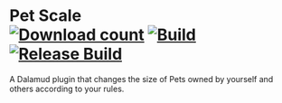 # Pet Scale <br> [![Download count](https://img.shields.io/endpoint?url=https://qzysathwfhebdai6xgauhz4q7m0mzmrf.lambda-url.us-east-1.on.aws/PetScale)](https://github.com/Kurochi51/PetScale) [![Build](https://github.com/Kurochi51/PetScale/actions/workflows/build.yml/badge.svg)](https://github.com/Kurochi51/PetScale/actions/workflows/build.yml) [![Release Build](https://github.com/Kurochi51/PetScale/actions/workflows/ReleaseCheck.yml/badge.svg)](https://github.com/Kurochi51/PetScale/actions/workflows/ReleaseCheck.yml)
A Dalamud plugin that changes the size of Pets owned by yourself and others according to your rules.